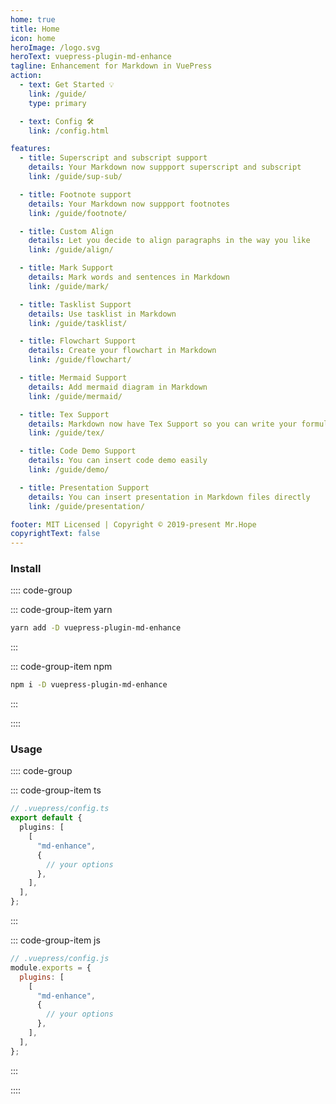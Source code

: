 ```yaml
---
home: true
title: Home
icon: home
heroImage: /logo.svg
heroText: vuepress-plugin-md-enhance
tagline: Enhancement for Markdown in VuePress
action:
  - text: Get Started 💡
    link: /guide/
    type: primary

  - text: Config 🛠
    link: /config.html

features:
  - title: Superscript and subscript support
    details: Your Markdown now suppport superscript and subscript
    link: /guide/sup-sub/

  - title: Footnote support
    details: Your Markdown now suppport footnotes
    link: /guide/footnote/

  - title: Custom Align
    details: Let you decide to align paragraphs in the way you like
    link: /guide/align/

  - title: Mark Support
    details: Mark words and sentences in Markdown
    link: /guide/mark/

  - title: Tasklist Support
    details: Use tasklist in Markdown
    link: /guide/tasklist/

  - title: Flowchart Support
    details: Create your flowchart in Markdown
    link: /guide/flowchart/

  - title: Mermaid Support
    details: Add mermaid diagram in Markdown
    link: /guide/mermaid/

  - title: Tex Support
    details: Markdown now have Tex Support so you can write your formula
    link: /guide/tex/

  - title: Code Demo Support
    details: You can insert code demo easily
    link: /guide/demo/

  - title: Presentation Support
    details: You can insert presentation in Markdown files directly
    link: /guide/presentation/

footer: MIT Licensed | Copyright © 2019-present Mr.Hope
copyrightText: false
---
```


### Install

:::: code-group

::: code-group-item yarn

```bash
yarn add -D vuepress-plugin-md-enhance
```

:::

::: code-group-item npm

```bash
npm i -D vuepress-plugin-md-enhance
```

:::

::::

### Usage

:::: code-group

::: code-group-item ts

```ts
// .vuepress/config.ts
export default {
  plugins: [
    [
      "md-enhance",
      {
        // your options
      },
    ],
  ],
};
```

:::

::: code-group-item js

```js
// .vuepress/config.js
module.exports = {
  plugins: [
    [
      "md-enhance",
      {
        // your options
      },
    ],
  ],
};
```

:::

::::
